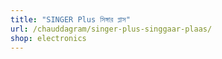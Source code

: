 ```yaml
---
title: "SINGER Plus সিঙ্গার প্লাস"
url: /chauddagram/singer-plus-singgaar-plaas/
shop: electronics
---
```

